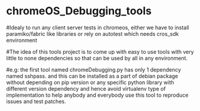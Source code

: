 # chromeOS_Debugging_tools

#Idealy to run any client server tests in chromeos, either we have to install paramiko/fabric like libraries or rely on autotest which needs cros_sdk environment

#The idea of this tools project is to come up with easy to use tools with very little to none dependencies so that can be used by all in any environment.

#e.g: the first tool named chromeDebugging.py has only 1 dependency named sshpass. and this can be installed as a part of debian package without depending on pip version or any specific python library with different version dependency and hence avoid virtualenv type of implementation to help anybody and everybody use this tool to reproduce issues and test patches.
